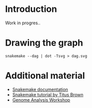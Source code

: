 # Introduction

Work in progres..

# Drawing the graph

```
snakemake --dag | dot -Tsvg > dag.svg
```

# Additional material

- [Snakemake documentation](https://snakemake.readthedocs.io/en/stable/index.html)
- [Snakemake tutorial by Titus Brown](https://hackmd.io/7k6JKE07Q4aCgyNmKQJ8Iw?view#Running-snakemake)
- [Genome Analysis Workshop](https://molb7621.github.io/workshop/Classes/snakemake-tutorial.html)
